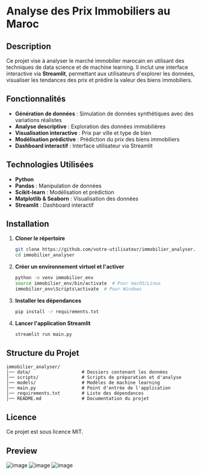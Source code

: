 # Analyse des Prix Immobiliers au Maroc

## Description
Ce projet vise à analyser le marché immobilier marocain en utilisant des techniques de data science et de machine learning. Il inclut une interface interactive via **Streamlit**, permettant aux utilisateurs d'explorer les données, visualiser les tendances des prix et prédire la valeur des biens immobiliers.

## Fonctionnalités
- **Génération de données** : Simulation de données synthétiques avec des variations réalistes
- **Analyse descriptive** : Exploration des données immobilières
- **Visualisation interactive** : Prix par ville et type de bien
- **Modélisation prédictive** : Prédiction du prix des biens immobiliers
- **Dashboard interactif** : Interface utilisateur via Streamlit

## Technologies Utilisées
- **Python**
- **Pandas** : Manipulation de données
- **Scikit-learn** : Modélisation et prédiction
- **Matplotlib & Seaborn** : Visualisation des données
- **Streamlit** : Dashboard interactif

## Installation

1. **Cloner le répertoire**
   ```bash
   git clone https://github.com/votre-utilisateur/immobilier_analyser.git
   cd immobilier_analyser
   ```

2. **Créer un environnement virtuel et l'activer**
   ```bash
   python -m venv immobilier_env
   source immobilier_env/bin/activate  # Pour macOS/Linux
   immobilier_env\Scripts\activate  # Pour Windows
   ```

3. **Installer les dépendances**
   ```bash
   pip install -r requirements.txt
   ```

4. **Lancer l'application Streamlit**
   ```bash
   streamlit run main.py
   ```

## Structure du Projet
```
immobilier_analyser/
│── data/                   # Dossiers contenant les données
│── scripts/                # Scripts de préparation et d'analyse
│── models/                 # Modèles de machine learning
│── main.py                 # Point d'entrée de l'application
│── requirements.txt        # Liste des dépendances
│── README.md               # Documentation du projet
```


## Licence
Ce projet est sous licence MIT.

## Preview 
![image](https://github.com/user-attachments/assets/a2ad1a51-8ded-4899-9294-11970fb4d155)
![image](https://github.com/user-attachments/assets/33b1a971-e6cc-424f-833b-b179331a5158)
![image](https://github.com/user-attachments/assets/5e3337e5-650d-4eb5-aef4-abf6c8eb46cc)



